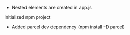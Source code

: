 - Nested elements are created in app.js

Initialized npm project

- Added parcel dev dependency (npm install -D parcel)
